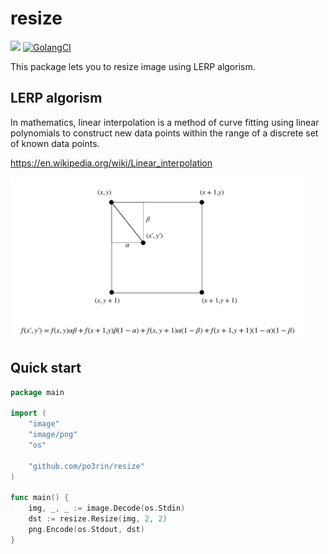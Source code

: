 # resize

<img src="https://img.shields.io/badge/go-v1.12-blue.svg"/> [![GolangCI](https://golangci.com/badges/github.com/po3rin/resize.svg)](https://golangci.com)

This package lets you to resize image using LERP algorism.

## LERP algorism

In mathematics, linear interpolation is a method of curve fitting using linear polynomials to construct new data points within the range of a discrete set of known data points.

https://en.wikipedia.org/wiki/Linear_interpolation

<img src="./img/po3rin-lerp.png" width="470"/>

## Quick start

```go
package main

import (
	"image"
	"image/png"
	"os"

	"github.com/po3rin/resize"
)

func main() {
	img, _, _ := image.Decode(os.Stdin)
	dst := resize.Resize(img, 2, 2)
	png.Encode(os.Stdout, dst)
}
```
